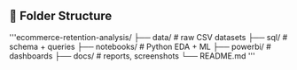 ## 📂 Folder Structure
'''ecommerce-retention-analysis/
├── data/ # raw CSV datasets
├── sql/ # schema + queries
├── notebooks/ # Python EDA + ML
├── powerbi/ # dashboards
├── docs/ # reports, screenshots
└── README.md
'''
